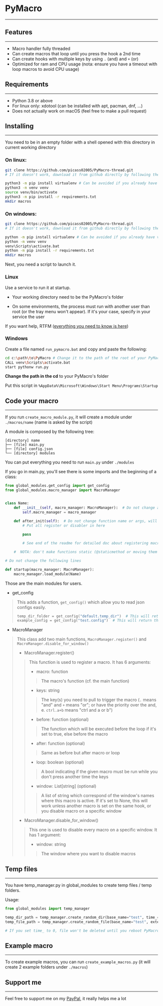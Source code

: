 # PyMacro

---

## Features

---

- Macro handler fully threaded
- Can create macros that loop until you press the hook a 2nd time
- Can create hooks with multiple keys by using `.` (and) and `+` (or)
- Optimized for ram and CPU usage (nota: ensure you have a timeout with loop macros to avoid CPU usage)

## Requirements

---

- Python 3.8 or above
- For linux only: xdotool (can be installed with apt, pacman, dnf, ...)
- Does not actually work on macOS (feel free to make a pull request)

## Installing

---

You need to be in an empty folder with a shell opened with this directory in current working directory

### On linux:

```bash
git clone https://github.com/picass02005/PyMacro-thread.git
# If it doesn't work, download it from github directly by following the link

python3 -m pip install virtualenv # Can be avoided if you already have virtualenv
python3 -m venv venv
source venv/bin/activate
python3 -m pip install -r requirements.txt
mkdir macros
```

### On windows:

```bash
git clone https://github.com/picass02005/PyMacro-thread.git
# If it doesn't work, download it from github directly by following the link

python -m pip install virtualenv # Can be avoided if you already have virtualenv
python -m venv venv
venv\Scripts\activate.bat
python -m pip install -r requirements.txt
mkdir macros
```

Next, you need a script to launch it.

### Linux

Use a service to run it at startup.

- Your working directory need to be the PyMacro's folder

- On some environments, the process must run with another user than root (or the tray menu won't appear). If it's your case, specify in your service the user

If you want help, RTFM ([everything you need to know is here](https://wiki.archlinux.org/title/systemd#Writing_unit_files))

### Windows

Create a file named `run_pymacro.bat` and copy and paste the following:

```bash
cd c:\path\to\PyMacro # Change it to the path of the root of your PyMacro install
CALL venv\Scripts\activate.bat
start pythonw run.py
```

**Change the path in the cd** to your PyMacro's folder

Put this script in `%AppData%\Microsoft\Windows\Start Menu\Programs\Startup`

## Code your macro

---

If you run `create_macro_module.py`, it will create a module under `./macros/name` (name is asked by the script)

A module is composed by the following tree:

```
[directory] name
├── [file] main.py
├── [file] config.json
└── [directory] modules
```

You can put everything you need to run `main.py` under `./modules`

If you go in main.py, you'll see there is some imports and the beginning of a class:
```python
from global_modules.get_config import get_config
from global_modules.macro_manager import MacroManager


class Name:
    def __init__(self, macro_manager: MacroManager):  # Do not change args, will be invoked by MacroManager
        self.macro_manager = macro_manager

    def after_init(self):  # Do not change function name or args, will be invoked by MacroManager
        # Put all register or disabler in here
        
        pass

        # See end of the readme for detailed doc about registering macros and disabling them for a window those functions

    #  NOTA: don't make functions static (@staticmethod or moving them outside the class except if it's in a module)

# Do not change the following lines

def startup(macro_manager: MacroManager):
    macro_manager.load_module(Name)
```

Those are the main modules for users.

- get_config
> This adds a function, `get_config()` which allow you to read json configs easily.
> ```python
> temp_dir_folder = get_config("default.temp_dir")  # This will return the temp_dir field in the config.json at the root of the project
> example_config = get_config("test.config")  # This will return the config field in the config.json of the test module
> ```

- MacroManager

> This class add two main functions, `MacroManager.register()` and `MacroManager.disable_for_window()`
> - MacroManager.register()
> > This function is used to register a macro. It has 6 arguments:
> > - macro: function
> > > The macro's function (cf. the main function)
> > - keys: string
> > > The key(s) you need to pull to trigger the macro (`.` means "and" and `+` means "or"; or have the priority over the and, e. `ctrl.a+b` means "ctrl and a or b")
> > - before: function (optional)
> > > The function which will be executed before the loop if it's set to true, else before the macro
> > - after: function (optional)
> > > Same as before but after macro or loop
> > - loop: boolean (optional)
> > > A bool indicating if the given macro must be run while you don't press another time the keys
> > - window: List[string] (optional)
> > > A list of string which correspond of the window's names where this macro is active. If it's set to None, this will work unless another macro is set on the same hook, or you disable macro on a specific window
>
> - MacroManager.disable_for_window()
> > This one is used to disable every macro on a specific window. It has 1 argument:
> > - window: string
> > > The window where you want to disable macros

## Temp files

--- 

You have temp_manager.py in global_modules to create temp files / temp folders.

Usage:
```python
from global_modules import temp_manager

temp_dir_path = temp_manager.create_random_dir(base_name="test", time_= 10)  # This will create a temp dir which name begin with "test" and which will last for 10 minutes after last edit in it
temp_file_path = temp_manager.create_random_file(base_name="test", extension="txt", time_=10)  # This will create a temp txt file which name begin with "test" and which last for 10 minutes after last edit

# If you set time_ to 0, file won't be deleted until you reboot PyMacro
```

## Example macro

---

To create example macros, you can run `create_example_macros.py` (it will create 2 example folders under `./macros`)

## Support me

---

Feel free to support me on my [PayPal](https://paypal.me/picasso2005), it really helps me a lot
